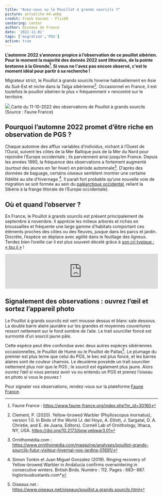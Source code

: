 ```yaml
---
title: "Avez-vous vu le Pouillot à grands sourcils ?"
picture: actualite-44.webp
credit: Frank Vassen - FlickR
centering: center
author: Oiseaux de France
date: '2022-11-01'
tags: ['migration','PGS']
active: true
---
```


**L’automne 2022 s’annonce propice à l’observation de ce pouillot sibérien. Pour le moment la majorité des donnés 2022 sont littorales, de la pointe bretonne à la Gironde[^1]. Si vous ne l'avez pas encore observé, c'est le moment idéal pour partir à sa recherche !**

Migrateur strict, le Pouillot à grands sourcils hiverne habituellement en Asie du Sud-Est et niche dans la Taïga sibérienne[^2]. Occasionnel en France, il est toutefois le pouillot sibérien le plus « fréquemment » rencontré sur le territoire.

<a href="https://www.faune-france.org/index.php?m_id=30160" target="_blank">
  <img class="InformativePagePicture" src="/news/actualite-44-cartePGS-FF.webp"/>
</a>
<span class="InformativePagePictureLegend">Carte du 11-10-2022 des observations de Pouillot à grands sourcils (Source : Faune France) </span>

## Pourquoi l’automne 2022 promet d’être riche en observation de PGS ?

Chaque automne des afflux variables d’individus, nichant à l’Ouest de l’Oural, suivent les côtes de la Mer Baltique puis de la Mer du Nord pour rejoindre l’Europe occidentale ; ils parviennent ainsi jusqu’en France. Depuis les années 1990, la fréquence des observations a fortement augmenté (surtout des jeunes en 1er hiver) en période automnale[^3]. D’après des données de baguage, certains oiseaux semblent montrer une certaine fidélité au site d’hivernage [^4]. Il parait fort probable qu’une nouvelle voie de migration se soit formée au sein du [paléarctique occidental](https://www.researchgate.net/figure/Boundaries-of-the-Western-Palaearctic-within-the-palaeontological-grey-and-extant_fig5_26725107), reliant la Sibérie à la frange littorale de l’Europe occidentale).

## Où et quand l’observer ?

En France, le Pouillot à grands sourcils est présent principalement de septembre à novembre. Il apprécie les milieux arborés et riches en broussailles et fréquente une large gamme d’habitats comportant ces éléments proches des côtes ou des fleuves, jusque dans les parcs et jardin.
Discrète, l’espèce se déplace avec agilité dans le feuillage des ligneux. Tendez bien l’oreille car il est plus souvent décelé grâce à [son cri typique : *«&nbsp;tsu&nbsp;ii&nbsp;»*](https://xeno-canto.org/species/Phylloscopus-inornatus) !

<v-container class="grey lighten-5">
    <v-row>
      <v-col>
        <v-card
          class="pa-2"
          outlined
          tile
        >
          <iframe src='https://xeno-canto.org/755448/embed?simple=1' scrolling='no' frameborder='0' width='100%' height='115'></iframe>
        </v-card>
      </v-col>
    </v-row>
  </v-container>

## Signalement des observations : ouvrez l’œil  et sortez l’appareil photo

Le Pouillot à grands sourcils est vert mousse dessus et blanc sale dessous. La double barre alaire jaunâtre sur les grandes et moyennes couvertures ressort nettement sur le fond sombre de l’aile. Le trait sourcilier foncé est surmonté d’un sourcil jaune pâle.

Cette espèce peut être confondue avec deux autres espèces sibériennes occasionnelles, le Pouillot de Hume ou le Pouillot de Pallas[^5]. Le plumage du premier est plus terne que celui du PGS, le bec est plus foncé, et les barres alaires sont de couleur chamois. Le deuxième possède un trait sourcilier nettement plus noir que le PGS ; le sourcil est également plus jaune. Alors ouvrez l’œil si vous pensez avoir vu ou entendu un PGS et prenez l’oiseau en photo si vous le pouvez !

Pour signaler vos observations, rendez-vous sur la plateforme [Faune France](https://www.faune-france.org).

[^1]: Faune France : <https://www.faune-france.org/index.php?m_id=30160>
[^2]: Clement, P. (2020). Yellow-browed Warbler (Phylloscopus inornatus), version 1.0. In Birds of the World (J. del Hoyo, A. Elliott, J. Sargatal, D. A. Christie, and E. de Juana, Editors). Cornell Lab of Ornithology, Ithaca, NY, USA. <https://doi.org/10.2173/bow.yebwar3.01>
[^3]: Ornithomédia.com : <https://www.ornithomedia.com/magazine/analyses/pouillot-grands-sourcils-futur-visiteur-hivernal-nos-jardins-01691/>
[^4]: Simon Tonkin et Juan Miguel Gonzalez (2019). Ringing recovery of Yellow-browed Warbler in Andalucía confirms overwintering in consecutive winters. British Birds. Numéro : 112. Pages : 683– 687. Ingloriousbustards.com*
[^5]: Oiseaux.net : <https://www.oiseaux.net/oiseaux/pouillot.a.grands.sourcils.html>
